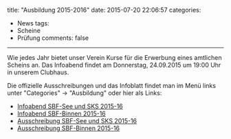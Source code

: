 title: "Ausbildung 2015-2016"
date: 2015-07-20 22:06:57
categories:
- News
tags:
- Scheine
- Prüfung
comments: false
---

Wie jedes Jahr bietet unser Verein Kurse für die Erwerbung eines amtlichen Scheins an. Das Infoabend findet am Donnerstag, 24.09.2015 um 19:00 Uhr in unserem Clubhaus.

Die offizielle Ausschreibungen und das Infoblatt findet man im Menü links unter "Categories" -> "Ausbildung" oder hier als Links:

- [Infoabend SBF-See und SKS 2015-16](2015/02/01/ausbildung/sbf-see_und_sks_infoabend_2015-16.pdf)
- [Infoabend SBF-Binnen 2015-16](2015/02/01/ausbildung/sbf-binnen_infoabend_2015-16.pdf)
- [Ausschreibung SBF-See und SKS 2015-16](2015/02/01/ausbildung/sbf-see_und_sks_2015-16.pdf)
- [Ausschreibung SBF-Binnen 2015-16](2015/02/01/ausbildung/sbf-binnen_2015-16.pdf)
